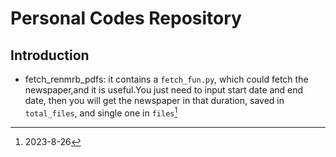 # Personal Codes Repository

## Introduction

- fetch_renmrb_pdfs: it contains  a `fetch_fun.py`, which could fetch the newspaper,and it is useful.You just need to input start date and end date, then you will get the newspaper in that duration, saved in `total_files`, and single one in `files`[^1]


[^1]: 2023-8-26